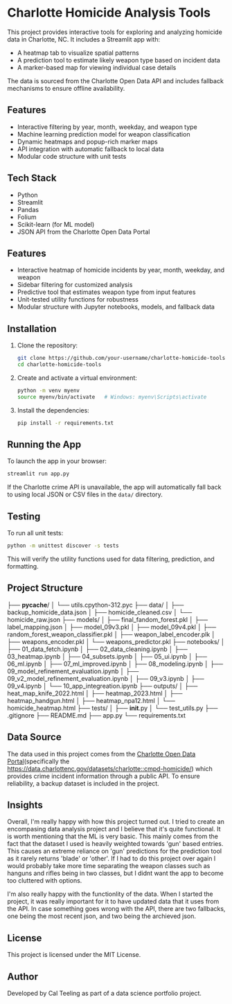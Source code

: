 # Charlotte Homicide Analysis Tools

This project provides interactive tools for exploring and analyzing homicide data in Charlotte, NC. It includes a Streamlit app with:

- A heatmap tab to visualize spatial patterns
- A prediction tool to estimate likely weapon type based on incident data
- A marker-based map for viewing individual case details

The data is sourced from the Charlotte Open Data API and includes fallback mechanisms to ensure offline availability.

## Features

- Interactive filtering by year, month, weekday, and weapon type
- Machine learning prediction model for weapon classification
- Dynamic heatmaps and popup-rich marker maps
- API integration with automatic fallback to local data
- Modular code structure with unit tests

## Tech Stack

- Python
- Streamlit
- Pandas
- Folium
- Scikit-learn (for ML model)
- JSON API from the Charlotte Open Data Portal

## Features

- Interactive heatmap of homicide incidents by year, month, weekday, and weapon
- Sidebar filtering for customized analysis
- Predictive tool that estimates weapon type from input features
- Unit-tested utility functions for robustness
- Modular structure with Jupyter notebooks, models, and fallback data

## Installation

1. Clone the repository:

   ```bash
   git clone https://github.com/your-username/charlotte-homicide-tools.git
   cd charlotte-homicide-tools
   ```

2. Create and activate a virtual environment:

   ```bash
   python -m venv myenv
   source myenv/bin/activate   # Windows: myenv\Scripts\activate
   ```

3. Install the dependencies:

   ```bash
   pip install -r requirements.txt
   ```

## Running the App

To launch the app in your browser:

```bash
streamlit run app.py
```
If the Charlotte crime API is unavailable, the app will automatically fall back to using local JSON or CSV files in the `data/` directory.

## Testing

To run all unit tests:

```bash
python -m unittest discover -s tests
```
This will verify the utility functions used for data filtering, prediction, and formatting.

## Project Structure
├── __pycache__/
│   └── utils.cpython-312.pyc
├── data/
│   ├── backup_homicide_data.json
│   ├── homicide_cleaned.csv
│   └── homicide_raw.json
├── models/
│   ├── final_fandom_forest.pkl
│   ├── label_mapping.json
│   ├── model_09v3.pkl
│   ├── model_09v4.pkl
│   ├── random_forest_weapon_classifier.pkl
│   ├── weapon_label_encoder.plk
│   ├── weapons_encoder.pkl
│   └── weapons_predictor.pkl
├── notebooks/
│   ├── 01_data_fetch.ipynb
│   ├── 02_data_cleaning.ipynb
│   ├── 03_heatmap.ipynb
│   ├── 04_subsets.ipynb
│   ├── 05_ui.ipynb
│   ├── 06_ml.ipynb
│   ├── 07_ml_improved.ipynb
│   ├── 08_modeling.ipynb
│   ├── 09_model_refinement_evaluation.ipynb
│   ├── 09_v2_model_refinement_evaluation.ipynb
│   ├── 09_v3.ipynb
│   ├── 09_v4.ipynb
│   └── 10_app_integreation.ipynb
├── outputs/
│   ├── heat_map_knife_2022.html
│   ├── heatmap_2023.html
│   ├── heatmap_handgun.html
│   ├── heatmap_npa12.html
│   └── homicide_heatmap.html
├── tests/
│   ├── __init__.py
│   └── test_utils.py
├── .gitignore
├── README.md
├── app.py
└── requirements.txt

## Data Source

The data used in this project comes from the [Charlotte Open Data Portal](https://data.charlottenc.gov/)(specifically the https://data.charlottenc.gov/datasets/charlotte::cmpd-homicide/) which provides crime incident information through a public API. To ensure reliability, a backup dataset is included in the project.

## Insights
Overall, I'm really happy with how this project turned out. I tried to create an encompasing data analysis project and I believe that it's quite functional. It is worth mentioning that the ML is very basic. This mainly comes from the fact that the dataset I used is heavily weighted towards 'gun' based entries. This causes an extreme reliance on 'gun' predictions for the prediction tool as it rarely returns 'blade' or 'other'. If I had to do this project over again I would probably take more time separating the weapon classes such as hanguns and rifles being in two classes, but I didnt want the app to become too cluttered with options. 

I'm also really happy with the functionlity of the data. When I started the project, it was really important for it to have updated data that it uses from the API. In case something goes wrong with the API, there are two fallbacks, one being the most recent json, and two being the archieved json.

## License

This project is licensed under the MIT License.

## Author

Developed by Cal Teeling as part of a data science portfolio project.
